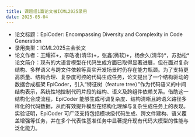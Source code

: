 ```yaml
---
title: 课题组1篇论文被ICML2025录用
date: 2025-05-04
---
```


<!--more-->
- 论文标题：EpiCoder: Encompassing Diversity and Complexity in Code Generation
- 录用类型：ICML2025主会长文
- 论文作者：王耀祥+，李皓凌(清华)+，张鑫(微软)+，杨余久(清华)\*，苏劲松\*
论文简介：现有的大语言模型在代码生成方面已取得显著进展，但在面对复杂结构、多样语义与跨文件依赖等真实开发场景时仍存在能力瓶颈。为了支持更高质量、结构合理、复杂度可控的代码生成任务，论文提出了一个结构驱动的数据合成框架 EpiCoder，引入“特征树（feature tree）”作为代码语义的中间结构表示，系统性地控制代码片段的结构、语义及跨组件依赖关系。借助这一结构化合成流程，EpiCoder 能够生成可调复杂度、结构清晰且跨语义路径多样化的代码数据，从而有效提升模型在结构化理解与复杂生成任务上的表现。实验证明，EpiCoder 可广泛支持包括模块级代码生成、跨文件建构、语义覆盖增强等任务，并在多个代表性基准任务中显著提升现有代码大模型的性能与泛化能力。
